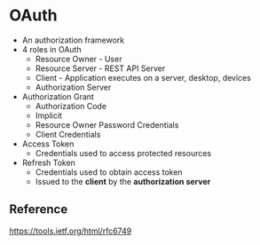 # OAuth

- An authorization framework
- 4 roles in OAuth
    - Resource Owner - User
    - Resource Server - REST API Server
    - Client - Application executes on a server, desktop, devices
    - Authorization Server
- Authorization Grant
    - Authorization Code
    - Implicit
    - Resource Owner Password Credentials
    - Client Credentials
- Access Token
    - Credentials used to access protected resources
- Refresh Token
    - Credentials used to obtain access token
    - Issued to the **client** by the **authorization server**



## Reference
https://tools.ietf.org/html/rfc6749